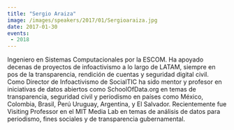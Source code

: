 ```yaml
---
title: "Sergio Araiza"
image: /images/speakers/2017/01/Sergioaraiza.jpg
date: 2017-01-30
events:
 - 2018
---
```


Ingeniero en Sistemas Computacionales por la ESCOM. Ha apoyado decenas de proyectos de infoactivismo a lo largo de LATAM, siempre en pos de la transparencia, rendición de cuentas y seguridad digital civil. Como Director de Infoactivismo de SocialTIC ha sido mentor y profesor en iniciativas de datos abiertos como SchoolOfData.org en temas de transparencia, seguridad civil y periodismo en países como México, Colombia, Brasil, Perú Uruguay, Argentina, y El Salvador. Recientemente fue Visiting Professor en el MIT Media Lab en temas de análisis de datos para periodismo, fines sociales y de transparencia gubernamental.